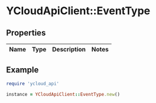 # YCloudApiClient::EventType

## Properties

| Name | Type | Description | Notes |
| ---- | ---- | ----------- | ----- |

## Example

```ruby
require 'ycloud_api'

instance = YCloudApiClient::EventType.new()
```


